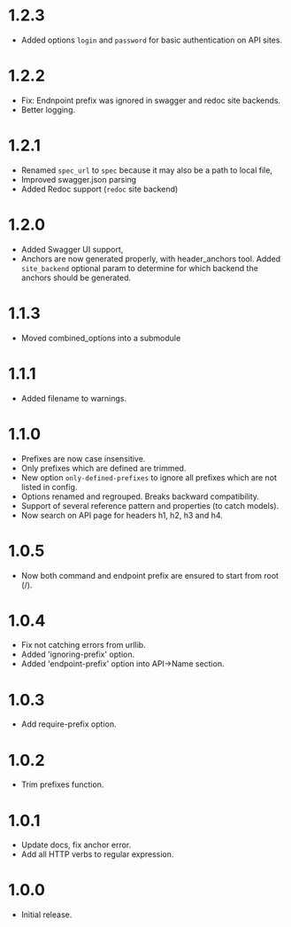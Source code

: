 # 1.2.3

-   Added options `login` and `password` for basic authentication on API sites.

# 1.2.2

-   Fix: Endnpoint prefix was ignored in swagger and redoc site backends.
-   Better logging.

# 1.2.1

-   Renamed `spec_url` to `spec` because it may also be a path to local file,
-   Improved swagger.json parsing
-   Added Redoc support (`redoc` site backend)

# 1.2.0

-   Added Swagger UI support,
-   Anchors are now generated properly, with header_anchors tool. Added `site_backend` optional param to determine for which backend the anchors should be generated.

# 1.1.3

-   Moved combined_options into a submodule

# 1.1.1

-   Added filename to warnings.

# 1.1.0

-   Prefixes are now case insensitive.
-   Only prefixes which are defined are trimmed.
-   New option `only-defined-prefixes` to ignore all prefixes which are not listed in config.
-   Options renamed and regrouped. Breaks backward compatibility.
-   Support of several reference pattern and properties (to catch models).
-   Now search on API page for headers h1, h2, h3 and h4.

# 1.0.5

-   Now both command and endpoint prefix are ensured to start from root (/).

# 1.0.4

-   Fix not catching errors from urllib.
-   Added 'ignoring-prefix' option.
-   Added 'endpoint-prefix' option into API->Name section.

# 1.0.3

-   Add require-prefix option.

# 1.0.2

-   Trim prefixes function.

# 1.0.1

-   Update docs, fix anchor error.
-   Add all HTTP verbs to regular expression.

# 1.0.0

-   Initial release.
